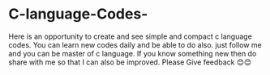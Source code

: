 # C-language-Codes-
Here is an opportunity to create and see simple and compact c language codes.
You can learn new codes daily and be able to do also.
just follow me and you can be master of c language.
If you know something new then do share with me so that I can also be improved.
Please Give feedback 😊😊
